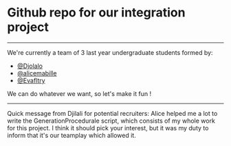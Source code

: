 # Github repo for our integration project

---

We're currently a team of 3 last year undergraduate students formed by:

* [@Djolalo](https://github.com/Djolalo)
* [@alicemabille](https://github.com/alicemabille)
* [@Evafltry](https://github.com/evafltry)

We can do whatever we want, so let's make it fun !

---

Quick message from Djilali for potential recruiters:
Alice helped me a lot to write the GenerationProcedurale script, which consists of my whole work for this project. 
I think it should pick your interest, but it was my duty to inform that it's our teamplay which allowed it.  
